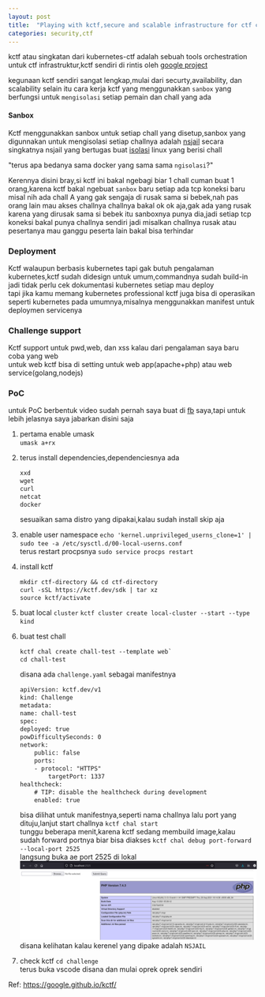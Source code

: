 ```yaml
---
layout: post
title:  "Playing with kctf,secure and scalable infrastructure for ctf competition 1"
categories: security,ctf
---
```


kctf atau singkatan dari kubernetes-ctf adalah sebuah tools orchestration untuk ctf infrastruktur,kctf sendiri di rintis oleh [google project](https://github.com/google/kctf)  

kegunaan kctf sendiri sangat lengkap,mulai dari securty,availability, dan scalability selain itu cara kerja kctf yang menggunakkan `sanbox` yang berfungsi untuk `mengisolasi` setiap pemain dan chall yang ada


#### Sanbox
Kctf menggunakkan sanbox untuk setiap chall yang disetup,sanbox yang digunnakan untuk mengisolasi setiap challnya adalah [nsjail](https://github.com/google/nsjail) secara singkatnya nsjail yang bertugas buat [isolasi](https://github.com/google/nsjail#what-forms-of-isolation-does-it-provide) linux yang berisi chall

"terus apa bedanya sama docker yang sama sama `ngisolasi`?"

Kerennya disini bray,si kctf ini bakal ngebagi biar 1 chall cuman buat 1 orang,karena kctf bakal ngebuat `sanbox` baru setiap ada tcp koneksi baru  
misal nih ada chall A yang gak sengaja di rusak sama si bebek,nah pas orang lain mau akses challnya challnya bakal ok ok aja,gak ada yang rusak karena yang dirusak sama si bebek itu sanboxnya punya dia,jadi setiap tcp koneksi bakal punya challnya sendiri jadi misalkan challnya rusak atau pesertanya mau ganggu peserta lain bakal bisa terhindar


### Deployment
Kctf walaupun berbasis kubernetes tapi gak butuh pengalaman kubernetes,kctf sudah didesign untuk umum,commandnya sudah build-in jadi tidak perlu cek dokumentasi kubernetes setiap mau deploy  
tapi jika kamu memang  kubernetes professional kctf juga bisa di operasikan seperti kubernetes pada umumnya,misalnya menggunakkan manifest untuk deploymen servicenya


### Challenge support
Kctf support untuk pwd,web, dan xss kalau dari pengalaman saya baru coba yang web  
untuk web kctf bisa di setting untuk web app(apache+php) atau web service(golang,nodejs)

### PoC
untuk PoC berbentuk video sudah pernah saya buat di [fb](https://web.facebook.com/kaitothethief/videos/346369657014412) saya,tapi untuk lebih jelasnya saya jabarkan disini saja  

1. pertama enable umask  
    `umask a+rx`  

2. terus install dependencies,dependenciesnya ada
    ```
    xxd
    wget
    curl
    netcat
    docker
    ```
    sesuaikan sama distro yang dipakai,kalau sudah install skip aja

3. enable user namespace
    `echo 'kernel.unprivileged_userns_clone=1' | sudo tee -a /etc/sysctl.d/00-local-userns.conf`  
    terus restart procpsnya `sudo service procps restart`

4. install kctf
    ```
    mkdir ctf-directory && cd ctf-directory
    curl -sSL https://kctf.dev/sdk | tar xz
    source kctf/activate
    ```

5. buat local `cluster`
    ```kctf cluster create local-cluster --start --type kind```

6. buat test chall
    ```
    kctf chal create chall-test --template web`
    cd chall-test
    ```
    disana ada `challenge.yaml` sebagai manifestnya  
    ```
    apiVersion: kctf.dev/v1
    kind: Challenge
    metadata:
    name: chall-test
    spec:
    deployed: true
    powDifficultySeconds: 0
    network:
        public: false
        ports:
        - protocol: "HTTPS"
            targetPort: 1337
    healthcheck:
        # TIP: disable the healthcheck during development
        enabled: true    
    ```  
    bisa dilihat untuk manifestnya,seperti nama challnya lalu port yang dituju,lanjut start challnya
    ``kctf chal start``  
    tunggu beberapa menit,karena kctf sedang membuild image,kalau sudah forward portnya biar bisa diakses
    ```kctf chal debug port-forward --local-port 2525```  
    langsung buka ae port 2525 di lokal  
    ![1.png](../../assets/img/kctf/1.png)     
    disana kelihatan kalau kerenel yang dipake adalah `NSJAIL`

7. check kctf
    ```cd challenge```  
    terus buka vscode disana dan mulai oprek oprek sendiri
         


Ref: https://google.github.io/kctf/         